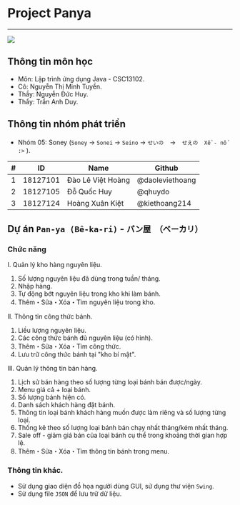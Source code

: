 # Project Panya
----
![](https://deliciousvietnam.net/wp-content/uploads/BanhMi_NgonVietnam01.jpg)

## Thông tin môn học
- Môn: Lập trình ứng dụng Java - CSC13102.
- Cô: Nguyễn Thị Minh Tuyền.
- Thầy: Nguyễn Đức Huy.
- Thầy: Trần Anh Duy.

## Thông tin nhóm phát triển
- Nhóm 05: Soney (`Soney` → `Sonei` → `Seino` → `せいの`　→　`せえの`　`Xề - nố :>` ).

| # | ID       | Name              | Github          |
|---|----------|-------------------|-----------------|
| 1 | 18127101 | Đào Lê Việt Hoàng | @daoleviethoang |
| 2 | 18127105 | Đỗ Quốc Huy       | @qhuydo         |
| 3 | 18127124 | Hoàng Xuân Kiệt   | @kiethoang214   |

## Dự án `Pan-ya (Bê-ka-ri)` - `パン屋　（ベーカリ）`
### Chức năng
I. Quản lý kho hàng nguyên liệu.
1. Số lượng nguyên liệu đã dùng trong tuần/ tháng.
1. Nhập hàng.
1. Tự động bớt nguyên liệu trong kho khi làm bánh.
1. Thêm・Sửa・Xóa・Tìm nguyên liệu trong kho.

II. Thông tin công thức bánh. 
1. Liều lượng nguyên liệu.
1. Các công thức bánh đủ nguyên liệu (có hình).
1. Thêm・Sửa・Xóa・Tìm công thức.
1. Lưu trữ công thức bánh tại "kho bí mật".

III. Quản lý thông tin bán hàng.
1. Lịch sử bán hàng theo số lượng từng loại bánh bán được/ngày.
1. Menu giá cả + loại bánh. 
1. Số lượng bánh hiện có.
1. Danh sách khách hàng đặt bánh.
1. Thông tin loại bánh khách hàng muốn được làm riêng và số lượng từng loại.
1. Thống kê theo số lượng loại bánh bán chạy nhất
tháng/kém nhất tháng.
1. Sale off - giảm giá bán của loại bánh cụ thể trong khoảng thời gian hợp lệ.
1. Thêm・Sửa・Xóa・Tìm thông tin bánh trong menu.

### Thông tin khác.
- Sử dụng giao diện đồ họa người dùng GUI, sử dụng thư viện `Swing`.
- Sử dụng file `JSON` để lưu trữ dữ liệu.